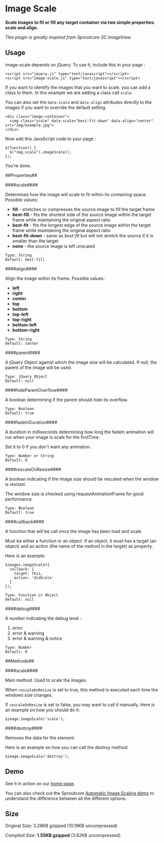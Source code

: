Image Scale
===========

**Scale images to fit or fill any target container via two simple properties: scale and align.**

*This plugin is greatly inspired from Sproutcore SC.ImageView.*

## Usage ##

image-scale depends on jQuery. To use it, include this in your page :

    <script src="jquery.js" type="text/javascript"></script>
    <script src="image-scale.js" type="text/javascript"></script>

If you want to identify the images that you want to scale, you can add a class to them. In this example we are adding a class call `scale`.

You can also set the `data-scale` and `data-align` attributes directly to the images if you want to override the default setting.

    <div class="image-container">
      <img class="scale" data-scale="best-fit-down" data-align="center" src="img/example.jpg">
    </div>

Now add this JavaScript code to your page :

    $(function() {
      $("img.scale").imageScale();
    });

You're done.


##Properties##


####scale####

Determines how the image will scale to fit within its containing space. Possible values:

* **fill** - stretches or compresses the source image to fill the target frame
* **best-fill** - fits the shortest side of the source image within the target frame while maintaining the original aspect ratio
* **best-fit** - fits the longest edge of the source image within the target frame while maintaining the original aspect ratio
* **best-fit-down** - same as *best-fit* but will not stretch the source if it is smaller than the target
* **none** - the source image is left unscaled

<!-- -->

    Type: String
    Default: best-fill


####align####

Align the image within its frame. Possible values:

* **left**
* **right**
* **center**
* **top**
* **bottom**
* **top-left**
* **top-right**
* **bottom-left**
* **bottom-right**

<!-- -->
      
    Type: String
    Default: center


####parent####

A jQuery Object against which the image size will be calculated.
If null, the parent of the image will be used.
      
    Type: jQuery Object
    Default: null


####hideParentOverflow####

A boolean determining if the parent should hide its overflow.

    Type: Boolean
    Default: true


####fadeInDuration####

A duration in milliseconds determining how long the fadeIn animation 
will run when your image is scale for the firstTime.

Set it to 0 if you don't want any animation.

    Type: Number or String
    Default: 0


####rescaleOnResize####

A boolean indicating if the image size should be rescaled when the window is resized. 

The window size is checked using requestAnimationFrame for good performance.

    Type: Boolean
    Default: true
  

####callback####

A function that will be call once the image has been load and scale. 

Must be either a function or an object. If an object, it must has a target (an object) 
and an action (the name of the method in the target) as property.

Here is an example:

    $images.imageScale({ 
      callback: {
        target: this,
        action: 'didScale'
      }
    });

<!-- -->

    Type: Function or Object
    Default: null
  

####debug####

A number indicating the debug level :

1. error
2. error & warning
3. error & warning & notice

<!-- -->

    Type: Number
    Default: 0


##Methods##


####scale####

Main method. Used to scale the images.

When `rescaleOnResize` is set to true, this method is executed each time the
windows size changes.  

If `rescaleOnResize` is set to false, you may want to call it manually. Here is an 
example on how you should do it:

    $image.imageScale('scale');


####destroy####

Removes the data for the element.

Here is an example on how you can call the destroy method:

    $image.imageScale('destroy');



## Demo ##

See it in action on our [home page](https://www.gestixi.com).


You can also check out the Sproutcore [Automatic Image Scaling demo](http://showcase.sproutcore.com/#demos/Automatic%20Image%20Scaling) to understand the difference between all the different options.


## Size ##

Original Size:  3.26KB gzipped (10.19KB uncompressed)

Compiled Size:  **1.55KB gzipped** (3.82KB uncompressed)

